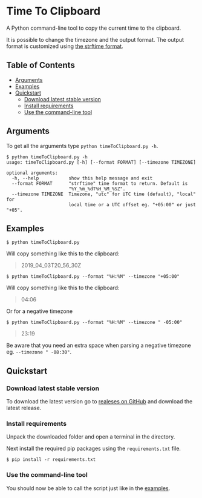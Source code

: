 # Time To Clipboard
A Python command-line tool to copy the current time to the clipboard.

It is possible to change the timezone and the output format. The output format is customized using [the strftime format](https://docs.python.org/2/library/datetime.html#strftime-and-strptime-behavior).

## Table of Contents
- [Arguments](#arguments)
- [Examples](#examples)
- [Quickstart](#quickstart)
  - [Download latest stable version](#download-latest-stable-version)
  - [Install requirements](#install-requirements)
  - [Use the command-line tool](#use-the-command-line-tool)

## Arguments
To get all the arguments type `python timeToClipboard.py -h`.
```
$ python timeToClipboard.py -h
usage: timeToClipboard.py [-h] [--format FORMAT] [--timezone TIMEZONE]

optional arguments:
  -h, --help           show this help message and exit
  --format FORMAT      "strftime" time format to return. Default is
                       "%Y_%m_%dT%H_%M_%SZ".
  --timezone TIMEZONE  Timezone, "utc" for UTC time (default), "local" for
                       local time or a UTC offset eg. "+05:00" or just "+05".
```

## Examples
```
$ python timeToClipboard.py
```
Will copy something like this to the clipboard:
> 2019_04_03T20_56_30Z

```
$ python timeToClipboard.py --format "%H:%M" --timezone "+05:00"
```
Will copy something like this to the clipboard:
> 04:06

Or for a negative timezone
```
$ python timeToClipboard.py --format "%H:%M" --timezone " -05:00"
```
> 23:19

Be aware that you need an extra space when parsing a negative timezone eg. `--timezone " -08:30"`.

## Quickstart
### Download latest stable version
To download the latest version go to [realeses on GitHub](https://github.com/frederikstroem/time-to-clipboard/releases) and download the latest release.

### Install requirements
Unpack the downloaded folder and open a terminal in the directory.

Next install the required pip packages using the `requirements.txt` file.
```
$ pip install -r requirements.txt
```

### Use the command-line tool
You should now be able to call the script just like in the [examples](#examples).
